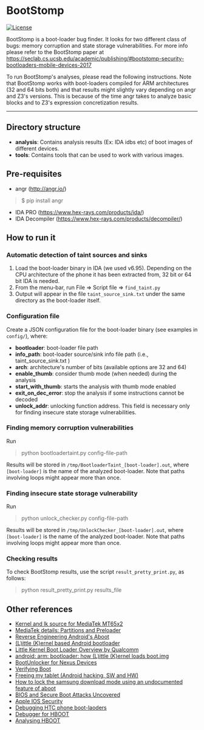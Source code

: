 BootStomp
===================

[![License](https://img.shields.io/github/license/angr/angr.svg)](https://github.com/ucsb-seclab/bootstomp/blob/master/LICENSE)

BootStomp is a boot-loader bug finder. It looks for two different class of bugs: memory corruption and state storage vulnerabilities. For more info please refer to the BootStomp paper at https://seclab.cs.ucsb.edu/academic/publishing/#bootstomp-security-bootloaders-mobile-devices-2017 

To run BootStomp's analyses, please read the following instructions. Note that BootStomp works with boot-loaders compiled for ARM architectures (32 and 64 bits both) and that results might slightly vary depending on angr and Z3's versions. This is because of the time angr takes to analyze basic blocks and to Z3's expression concretization results.


----------

Directory structure
--
* **analysis**: Contains analysis results (Ex: IDA idbs etc)  of boot images of different devices.
* **tools**: Contains tools that can be used to work with various images.

Pre-requisites
--

* angr (http://angr.io/)
>$ pip install angr

* IDA PRO (https://www.hex-rays.com/products/ida/)
* IDA Decompiler (https://www.hex-rays.com/products/decompiler/)

How to run it
--

### Automatic detection of taint sources and sinks

1. Load the boot-loader binary in IDA (we used v6.95). Depending on the CPU architecture of the phone it has been extracted from, 32 bit or 64 bit IDA is needed. 
2. From the menu-bar, run File => Script file => `find_taint.py`
3. Output will appear in the file `taint_source_sink.txt` under the same directory as the boot-loader itself.

### Configuration file
Create a JSON configuration file for the boot-loader binary (see examples in `config/`), where:

* **bootloader**: boot-loader file path
* **info_path**: boot-loader source/sink info file path  (i.e., taint_source_sink.txt )
* **arch**: architecture's number of bits (available options are 32 and 64)
* **enable_thumb**: consider thumb mode (when needed) during the analysis 
* **start_with_thumb**: starts the analysis with thumb mode enabled  
* **exit_on_dec_error**: stop the analysis if some instructions cannot be decoded
* **unlock_addr**: unlocking function address. This field is necessary only for finding insecure state storage vulnerabilities.

### Finding memory corruption vulnerabilities
Run

 > python bootloadertaint.py config-file-path
 
 Results will be stored in `/tmp/BootloaderTaint_[boot-loader].out`, where `[boot-loader]` is the name of the analyzed boot-loader. Note that paths involving loops might appear more than once.

### Finding insecure state storage vulnerability
Run
 > python unlock_checker.py config-file-path

 Results will be stored in `/tmp/UnlockChecker_[boot-loader].out`, where `[boot-loader]` is the name of the analyzed boot-loader. Note that paths involving loops might appear more than once.

### Checking results
To check BootStomp results, use the script `result_pretty_print.py`, as follows:
 > python result_pretty_print.py results_file


Other references
-------------
* [Kernel and lk source for MediaTek MT65x2](https://github.com/ariafan/MT65x2_kernel_lk)
* [MediaTek details: Partitions and Preloader](https://sturmflut.github.io/mediatek/2015/07/04/mediatek-details-partitions-and-preloader)
* [Reverse Engineering Android's Aboot](http://newandroidbook.com/Articles/aboot.html)
* [(L)ittle (K)ernel based Android bootloader](https://www.codeaurora.org/blogs/little-kernel-based-android-bootloader)
* [Little Kernel Boot Loader Overview by Qualcomm](https://developer.qualcomm.com/qfile/28821/lm80-p0436-1_little_kernel_boot_loader_overview.pdf)
* [android: arm: bootloader: how (L)ittle (K)ernel loads boot.img](https://chengyihe.wordpress.com/2015/09/22/android-arm-bootloader-how-little-kernel-loads-boot-img)
* [BootUnlocker for Nexus Devices](https://github.com/osm0sis/boot-unlocker/blob/wiki/HowItWorks.md)
* [Verifying Boot](https://source.android.com/security/verifiedboot/verified-boot.html)
* [Freeing my tablet (Android hacking, SW and HW)](https://www.thanassis.space/android.html)
* [How to lock the samsung download mode using an undocumented feature of aboot](https://ge0n0sis.github.io/posts/2016/05/how-to-lock-the-samsung-download-mode-using-an-undocumented-feature-of-aboot/)
* [BIOS and Secure Boot Attacks Uncovered](http://www.intelsecurity.com/resources/pr-bios-secure-boot-attacks-uncovered.pdf)
* [Apple IOS Security](https://www.apple.com/business/docs/iOS_Security_Guide.pdf)
* [Debugging HTC phone boot-laoders](http://archive.hack.lu/2013/hacklu2013_hbootdbg.pdf)
* [Debugger for HBOOT](https://github.com/sogeti-esec-lab/hbootdbg)
* [Analysing HBOOT](http://tjworld.net/wiki/android/htc/vision/hbootanalysis)

 
